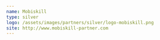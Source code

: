 ```yaml
---
name: Mobiskill
type: silver
logo: /assets/images/partners/silver/logo-mobiskill.png
site: http://www.mobiskill-partner.com
---
```

